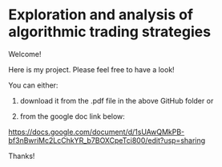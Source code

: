 # Exploration and analysis of algorithmic trading strategies

Welcome!

Here is my project.
Please feel free to have a look!

You can either:

1) download it from the .pdf file in the above GitHub folder or
  
2) from the google doc link below:

https://docs.google.com/document/d/1sUAwQMkPB-bf3nBwriMc2LcChkYR_b7BOXCpeTci800/edit?usp=sharing

Thanks!
